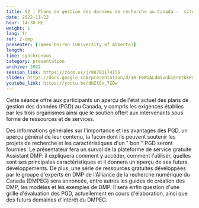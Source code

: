 ```yaml
---
title: S2 | Plans de gestion des données de recherche au Canada -  situation, support, services
date: 2022-11-22
hour: 14:30 HE
weight: 1
lang: fr
ref: 2-dmp
presenter: [James Doiron (University of Alberta)]
length:
time: synchronous
category: presentation
archive: 2022
session_link: https://zoom.us/j/98781174156
slides: https://docs.google.com/presentation/d/1R-F6WiALdm5vnb1ErEtDkPXgq05hRmDW/edit?usp=share_link&ouid=112190682180433392211&rtpof=true&sd=true
youtube_link: https://youtu.be/dHZtOx_7ZQw
---
```

Cette séance offre aux participants un aperçu de l'état actuel des plans de gestion des données (PGD) au Canada, y compris les exigences établies par les trois organismes ainsi que le soutien offert aux intervenants sous forme de ressources et de services. <!--more-->

Des informations générales sur l'importance et les avantages des PGD, un aperçu général de leur contenu, la façon dont ils peuvent soutenir les projets de recherche et les caractéristiques d'un " bon " PGD seront fournies. Le présentateur fera un survol de la plateforme de service gratuite Assistant DMP: il  expliquera comment y accéder, comment l'utiliser, quelles sont ses principales caractéristiques et il donnera un aperçu de ses futurs développements. De plus, une série de ressources gratuites développées par le groupe d'experts en DMP de l'Alliance de la recherche numérique du Canada (DMPEG) sera annoncée, entre autres les guides de création des DMP, les modèles et les exemples de DMP. Il sera enfin question d'une grille d'évaluation des PGD, actuellement en cours d'élaboration, ainsi que des futurs domaines d'intérêt du DMPEG.

